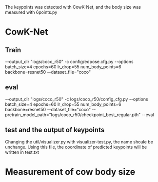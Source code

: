 The keypoints was detected with CowK-Net, and the body size was measured with 6points.py  
# CowK-Net
## Train
--output_dir "logs/coco_r50" -c config/edpose.cfg.py --options batch_size=4 epochs=60 lr_drop=55 num_body_points=6 backbone=resnet50 --dataset_file="coco"
## eval 
--output_dir "logs/coco_r50" -c logs/coco_r50/config_cfg.py --options batch_size=4 epochs=60 lr_drop=55 num_body_points=6 backbone=resnet50 --dataset_file="coco" --pretrain_model_path="logs/coco_r50/checkpoint_best_regular.pth" --eval
## test and the output of keypoints
Changing the util/visualizer.py with visualizer-test.py, the name shoule be unchange.
Using this file, the coordinate of predicted keypoints will be written in test.txt
# Measurement of cow body size


